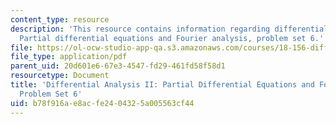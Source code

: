 ```yaml
---
content_type: resource
description: 'This resource contains information regarding differential analysis II:
  Partial differential equations and Fourier analysis, problem set 6.'
file: https://ol-ocw-studio-app-qa.s3.amazonaws.com/courses/18-156-differential-analysis-ii-partial-differential-equations-and-fourier-analysis-spring-2016/b78f916ae8acfe2404325a005563cf44_MIT18_156S16_pset6.pdf
file_type: application/pdf
parent_uid: 20d601e6-67e3-4547-fd29-461fd58f58d1
resourcetype: Document
title: 'Differential Analysis II: Partial Differential Equations and Fourier Analysis,
  Problem Set 6'
uid: b78f916a-e8ac-fe24-0432-5a005563cf44
---
```

